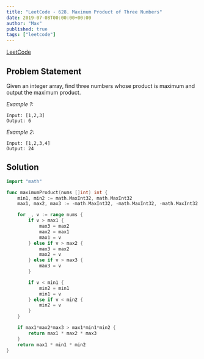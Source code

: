 ```yaml
---
title: "LeetCode - 628. Maximum Product of Three Numbers"
date: 2019-07-08T00:00:00+00:00
author: "Max"
published: true
tags: ["leetcode"]
---
```


[LeetCode](https://leetcode.com/problems/maximum-product-of-three-numbers/)

## Problem Statement

Given an integer array, find three numbers whose product is maximum and output the maximum product.

*Example 1:*

```
Input: [1,2,3]
Output: 6
```

*Example 2:*

```
Input: [1,2,3,4]
Output: 24
```

## Solution

```go
import "math"

func maximumProduct(nums []int) int {
	min1, min2 := math.MaxInt32, math.MaxInt32
	max1, max2, max3 := -math.MaxInt32, -math.MaxInt32, -math.MaxInt32

	for _, v := range nums {
		if v > max1 {
			max3 = max2
			max2 = max1
			max1 = v
		} else if v > max2 {
			max3 = max2
			max2 = v
		} else if v > max3 {
			max3 = v
		}

		if v < min1 {
			min2 = min1
			min1 = v
		} else if v < min2 {
			min2 = v
		}
	}

	if max1*max2*max3 > max1*min1*min2 {
		return max1 * max2 * max3
	}
	return max1 * min1 * min2
}
```
